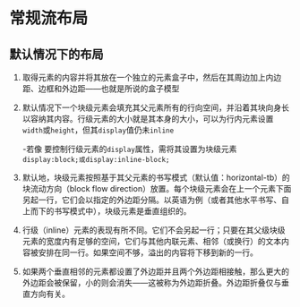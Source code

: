 # 常规流布局

## 默认情况下的布局

1. 取得元素的内容并将其放在一个独立的元素盒子中，然后在其周边加上内边距、边框和外边距——也就是所说的盒子模型
2. 默认情况下一个块级元素会填充其父元素所有的行向空间，并沿着其块向身长以容纳其内容。行级元素的大小就是其本身的大小，可以为行内元素设置`width`或`height`，但其`display`值仍未`inline`

   -若像 要控制行级元素的`display`属性，需将其设置为块级元素`display:block;或display:inline-block;`

3. 默认地，块级元素按照基于其父元素的书写模式（默认值：horizontal-tb）的块流动方向（block flow direction）放置。每个块级元素会在上一个元素下面另起一行，它们会以指定的外边距分隔。以英语为例（或者其他水平书写、自上而下的书写模式中），块级元素是垂直组织的。
4. 行级（inline）元素的表现有所不同。它们不会另起一行；只要在其父级块级元素的宽度内有足够的空间，它们与其他内联元素、相邻（或换行）的文本内容被安排在同一行。如果空间不够，溢出的内容将下移到新的一行。
5. 如果两个垂直相邻的元素都设置了外边距并且两个外边距相接触，那么更大的外边距会被保留，小的则会消失——这被称为外边距折叠。外边距折叠仅与垂直方向有关。